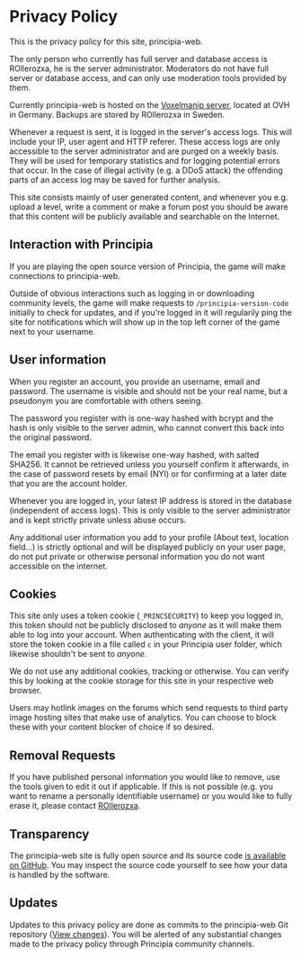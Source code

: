 # Privacy Policy
This is the privacy policy for this site, principia-web.

The only person who currently has full server and database access is ROllerozxa, he is the server administrator. Moderators do not have full server or database access, and can only use moderation tools provided by them.

Currently principia-web is hosted on the [Voxelmanip server](http://51.68.173.17/), located at OVH in Germany. Backups are stored by ROllerozxa in Sweden.

Whenever a request is sent, it is logged in the server's access logs. This will include your IP, user agent and HTTP referer. These access logs are only accessible to the server administrator and are purged on a weekly basis. They will be used for temporary statistics and for logging potential errors that occur. In the case of illegal activity (e.g. a DDoS attack) the offending parts of an access log may be saved for further analysis.

This site consists mainly of user generated content, and whenever you e.g. upload a level, write a comment or make a forum post you should be aware that this content will be publicly available and searchable on the Internet.


## Interaction with Principia
If you are playing the open source version of Principia, the game will make connections to principia-web.

Outside of obvious interactions such as logging in or downloading community levels, the game will make requests to `/principia-version-code` initially to check for updates, and if you're logged in it will regularily ping the site for notifications which will show up in the top left corner of the game next to your username.


## User information
When you register an account, you provide an username, email and password. The username is visible and should not be your real name, but a pseudonym you are comfortable with others seeing.

The password you register with is one-way hashed with bcrypt and the hash is only visible to the server admin, who cannot convert this back into the original password.

The email you register with is likewise one-way hashed, with salted SHA256. It cannot be retrieved unless you yourself confirm it afterwards, in the case of password resets by email (NYI) or for confirming at a later date that you are the account holder.

Whenever you are logged in, your latest IP address is stored in the database (independent of access logs). This is only visible to the server administrator and is kept strictly private unless abuse occurs.

Any additional user information you add to your profile (About text, location field...) is strictly optional and will be displayed publicly on your user page, do not put private or otherwise personal information you do not want accessible on the internet.


## Cookies
This site only uses a token cookie (`_PRINCSECURITY`) to keep you logged in, this token should not be publicly disclosed to *anyone* as it will make them able to log into your account. When authenticating with the client, it will store the token cookie in a file called `c` in your Principia user folder, which likewise shouldn't be sent to *anyone*.

We do not use any additional cookies, tracking or otherwise. You can verify this by looking at the cookie storage for this site in your respective web browser.

Users may hotlink images on the forums which send requests to third party image hosting sites that make use of analytics. You can choose to block these with your content blocker of choice if so desired.


## Removal Requests
If you have published personal information you would like to remove, use the tools given to edit it out if applicable. If this is not possible (e.g. you want to rename a personally identifiable username) or you would like to fully erase it, please contact [ROllerozxa](/user/1).


## Transparency
The principia-web site is fully open source and its source code [is available on GitHub](https://github.com/principia-preservation-project/principia-web). You may inspect the source code yourself to see how your data is handled by the software.


## Updates
Updates to this privacy policy are done as commits to the principia-web Git repository ([View changes](https://github.com/principia-preservation-project/principia-web/commits/master/templates/markdown/privacy_policy.md)). You will be alerted of any substantial changes made to the privacy policy through Principia community channels.
